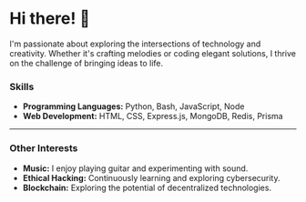 # Hi there! 👋

I'm passionate about exploring the intersections of technology and creativity. Whether it's crafting melodies or coding elegant solutions, I thrive on the challenge of bringing ideas to life.

### Skills

- **Programming Languages:** Python, Bash, JavaScript, Node
- **Web Development:** HTML, CSS, Express.js, MongoDB, Redis, Prisma

---

### Other Interests

- **Music:** I enjoy playing guitar and experimenting with sound.
- **Ethical Hacking:** Continuously learning and exploring cybersecurity.
- **Blockchain:** Exploring the potential of decentralized technologies.
